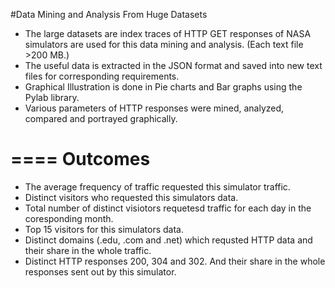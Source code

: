 #Data Mining and Analysis From Huge Datasets

- The large datasets are index traces of HTTP GET responses of NASA simulators are used for this data mining and analysis. (Each text file >200 MB.)
- The useful data is extracted in the JSON format and saved into new text files for corresponding requirements.
- Graphical Illustration is done in Pie charts and Bar graphs using the Pylab library.
- Various parameters of HTTP responses were mined, analyzed, compared and portrayed graphically.


====
Outcomes
====

- The average frequency of traffic requested this simulator traffic.
- Distinct visitors who requested this simulators data.
- Total number of distinct visiotors requetesd traffic for each day in the coresponding month.
- Top 15 visitors for this simulators data.
- Distinct domains (.edu, .com and .net) which requsted HTTP data and their share in the whole traffic.
- Distinct HTTP responses 200, 304 and 302. And their share in the whole responses sent out by this simulator.

